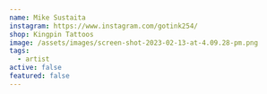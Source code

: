```yaml
---
name: Mike Sustaita
instagram: https://www.instagram.com/gotink254/
shop: Kingpin Tattoos
image: /assets/images/screen-shot-2023-02-13-at-4.09.28-pm.png
tags:
  - artist
active: false
featured: false
---
```


